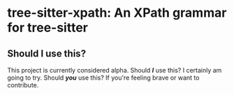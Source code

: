 # tree-sitter-xpath: An XPath grammar for tree-sitter

## Should I use this?

This project is currently considered alpha. Should **_I_** use this? I certainly am going to try. Should **_you_** use this? If you're feeling brave or want to contribute.
